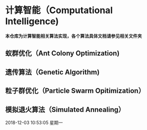 # 计算智能（Computational Intelligence)
**本仓库为计算智能相关算法实现，各个算法具体文档请参见相关文件夹**
## 蚁群优化（Ant Colony Optimization)
## 遗传算法（Genetic Algorithm)
## 粒子群优化（Particle Swarm Opitimization）
## 模拟退火算法（Simulated Annealing）
2018-12-03 10:53:05 星期一
